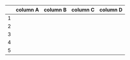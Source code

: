 |     |    column A    |    column B    |    column C    |    column D    |
|-----|----------------|----------------|----------------|----------------|
|  1  |                |                |                |                |
|  2  |                |                |                |                |
|  3  |                |                |                |                |
|  4  |                |                |                |                |
|  5  |                |                |                |                |



